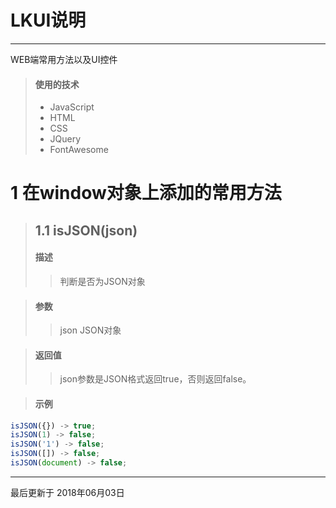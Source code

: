 # LKUI说明

------

WEB端常用方法以及UI控件

> #### 使用的技术
> * JavaScript
> * HTML
> * CSS
> * JQuery
> * FontAwesome


# 1 在window对象上添加的常用方法
> ## 1.1 isJSON(json)
> #### 描述
>> 判断是否为JSON对象

> #### 参数
>> json JSON对象

> #### 返回值
>> json参数是JSON格式返回true，否则返回false。

> #### 示例
```javascript
isJSON({}) -> true;
isJSON(1) -> false;
isJSON('1') -> false;
isJSON([]) -> false;
isJSON(document) -> false;
```

------

最后更新于
2018年06月03日
